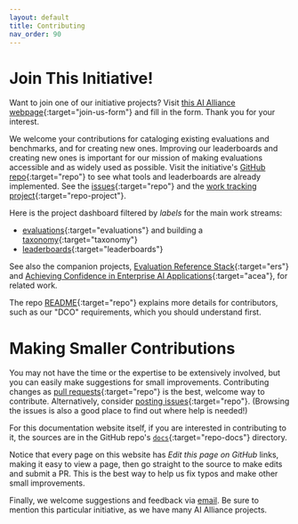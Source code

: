 ```yaml
---
layout: default
title: Contributing
nav_order: 90
---
```


<a name="join-us"></a>
# Join This Initiative!

Want to join one of our initiative projects? Visit [this AI Alliance webpage](https://thealliance.ai/working-groups/trust-safety#trust-and-safety-form){:target="join-us-form"} and fill in the form. Thank you for your interest.

We welcome your contributions for cataloging existing evaluations and benchmarks, and for creating new ones. Improving our leaderboards and creating new ones is important for our mission of making evaluations accessible and as widely used as possible. Visit the initiative's [GitHub repo](https://github.com/The-AI-Alliance/trust-safety-evals/){:target="repo"} to see what tools and leaderboards are already implemented. See the [issues](https://github.com/The-AI-Alliance/trust-safety-evals/issues){:target="repo"} and the [work tracking project](https://github.com/orgs/The-AI-Alliance/projects/23/views/1){:target="repo-project"}. 

Here is the project dashboard filtered by _labels_ for the main work streams:

* [evaluations](https://github.com/orgs/The-AI-Alliance/projects/23/views/1?filterQuery=label%3Aevaluations){:target="evaluations"} and building a [taxonomy](https://github.com/orgs/The-AI-Alliance/projects/23/views/1?filterQuery=label%3Ataxonomy){:target="taxonomy"}
* [leaderboards](https://github.com/orgs/The-AI-Alliance/projects/23/views/1?filterQuery=label%3Aleaderboards){:target="leaderboards"}

See also the companion projects, [Evaluation Reference Stack](https://the-ai-alliance.github.io/eval-ref-stack/){:target="ers"} and [Achieving Confidence in Enterprise AI Applications](https://the-ai-alliance.github.io/ai-application-testing/){:target="acea"}, for related work.

The repo [README](https://github.com/The-AI-Alliance/trust-safety-evals){:target="repo"} explains more details for contributors, such as our "DCO" requirements, which you should understand first.

# Making Smaller Contributions

You may not have the time or the expertise to be extensively involved, but you can easily make suggestions for small improvements. Contributing changes as [pull requests](https://github.com/The-AI-Alliance/trust-safety-evals/pulls){:target="repo"} is the best, welcome way to contribute. Alternatively, consider [posting issues](https://github.com/The-AI-Alliance/trust-safety-evals/issues){:target="repo"}. (Browsing the issues is also a good place to find out where help is needed!) 

For this documentation website itself, if you are interested in contributing to it, the sources are in the GitHub repo's [`docs`](https://github.com/The-AI-Alliance/trust-safety-evals/tree/main/docs){:target="repo-docs"} directory. 

Notice that every page on this website has _Edit this page on GitHub_ links, making it easy to view a page, then go straight to the source to make edits and submit a PR. This is the best way to help us fix typos and make other small improvements.

Finally, we welcome suggestions and feedback via [email](mailto:contact@thealliance.ai). Be sure to mention this particular initiative, as we have many AI Alliance projects.
